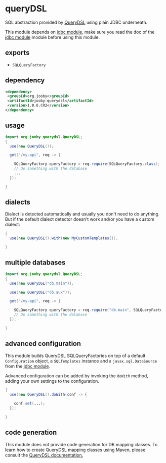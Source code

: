 # queryDSL

SQL abstraction provided by <a href="http://www.querydsl.com">QueryDSL</a> using plain JDBC underneath.

This module depends on [jdbc module](doc/jdbc), make sure you read the doc of the [jdbc module](doc/jdbc) module before using this module.

## exports

* ```SQLQueryFactory```

## dependency

```xml
<dependency>
 <groupId>org.jooby</groupId>
 <artifactId>jooby-querydsl</artifactId>
 <version>1.0.0.CR2</version>
</dependency>
```

## usage

```java
import org.jooby.querydsl.QueryDSL;
{
  use(new QueryDSL());

  get("/my-api", req -> {

    SQLQueryFactory queryFactory = req.require(SQLQueryFactory.class);
    // Do something with the database
    ...
  });

}
```

## dialects

Dialect is detected automatically and usually you don't need to do anything. But if the default dialect detector doesn't work and/or you have a custom dialect:

```java
{
  use(new QueryDSL().with(new MyCustomTemplates());

}
```

## multiple databases

```java
import org.jooby.querydsl.QueryDSL;
{
  use(new QueryDSL("db.main"));

  use(new QueryDSL("db.aux"));

  get("/my-api", req -> {

    SQLQueryFactory queryFactory = req.require("db.main", SQLQueryFactory.class);
    // Do something with the database
  });

}
```

## advanced configuration

This module builds QueryDSL SQLQueryFactories on top of a default ```Configuration``` object, a ```SQLTemplates``` instance and a ```javax.sql.DataSource``` from the [jdbc module](/doc/jdbc).

Advanced configuration can be added by invoking the ```doWith``` method, adding your own settings to the configuration.

```java
{
  use(new QueryDSL().doWith(conf -> {

    conf.set(...);
  });

}
```

## code generation

This module does not provide code generation for DB mapping classes. To learn how to create QueryDSL mapping classes using Maven, please consult the <a href="http://www.querydsl.com/static/querydsl/latest/reference/html_single/#d0e725">QueryDSL documentation.</a>
